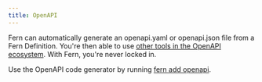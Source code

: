 ```yaml
---
title: OpenAPI
---
```


Fern can automatically generate an openapi.yaml or openapi.json file from a Fern Definition. You're then able to use [other tools in the OpenAPI ecosystem](https://openapi.tools/). With Fern, you're never locked in.

Use the OpenAPI code generator by running [fern add openapi](../cli/add.md).
